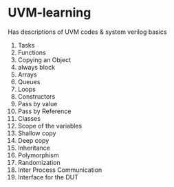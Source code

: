# UVM-learning
Has descriptions of UVM codes & system verilog basics
1. Tasks
2. Functions
3. Copying an Object
4. always block
5. Arrays
6. Queues
7. Loops
8. Constructors
9. Pass by value
10. Pass by Reference
11. Classes
12. Scope of the variables
13. Shallow copy
14. Deep copy
15. Inheritance
16. Polymorphism
17. Randomization
18. Inter Process Communication
19. Interface for the DUT
